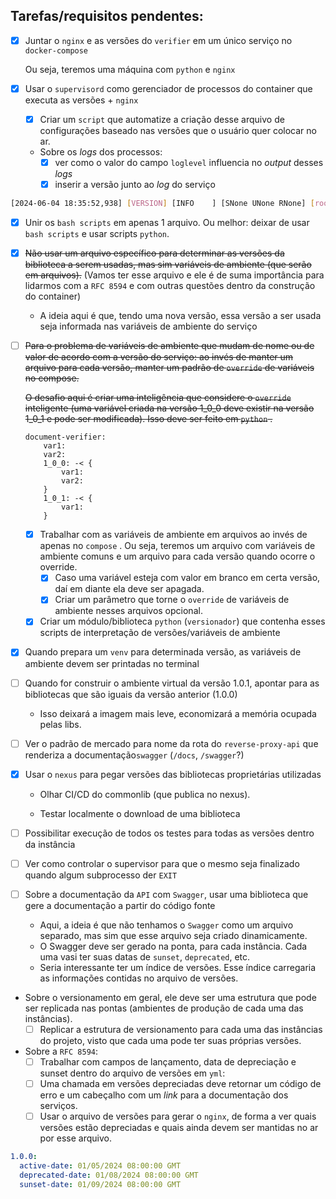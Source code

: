## Tarefas/requisitos pendentes:

- [x]  Juntar o `nginx` e as versões do `verifier` em um único serviço no `docker-compose`
    
    Ou seja, teremos uma máquina com `python`  e  `nginx` 
- [x]  Usar o `supervisord` como gerenciador de processos do container que executa as versões + `nginx`
    - [x] Criar um `script` que automatize a criação desse arquivo de configurações baseado nas versões que o usuário quer colocar no ar.
    - Sobre os _logs_ dos processos: 
       - [x] ver como o valor do campo `loglevel` influencia no _output_ desses _logs_
       - [x] inserir a versão junto ao _log_ do serviço

```bash
[2024-06-04 18:35:52,938] [VERSION] [INFO    ] [SNone UNone RNone] [root:config.py:101] No need to renew the 
```

- [x]  Unir os `bash scripts` em apenas 1 arquivo. Ou melhor: deixar de usar `bash scripts` e usar scripts `python`.
- [x]  ~~Não usar um arquivo específico para determinar as versões da biblioteca a serem usadas, mas sim variáveis de ambiente (que serão em arquivos).~~ (Vamos ter esse arquivo e ele é de suma importância para lidarmos com a `RFC 8594` e com outras questões dentro da construção do container)
    - A ideia aqui é que, tendo uma nova versão, essa versão a ser usada seja informada nas variáveis de ambiente do serviço
- [ ]  ~~Para o problema de variáveis de ambiente que mudam de nome ou de valor de acordo com a versão do serviço: ao invés de manter um arquivo para cada versão, manter um padrão de `override` de variáveis no compose.~~
    
    ~~O desafio aqui é  criar uma inteligência que considere o `override` inteligente (uma variável criada na versão 1_0_0 deve existir na versão 1_0_1 e pode ser modificada). Isso deve ser feito em `python` .~~
    
    ```docker
    document-verifier:
    	var1:
    	var2:
    	1_0_0: -< {
    		var1:
    		var2:
    	}
    	1_0_1: -< {
    		var1:
    	}
    ```
    
    - [x]  Trabalhar com as variáveis de ambiente em arquivos ao invés de apenas no `compose` . Ou seja, teremos um arquivo com variáveis de ambiente comuns e um arquivo para cada versão quando ocorre o override.
       - [x] Caso uma variável esteja com valor em branco em certa versão, daí em diante ela deve ser apagada.
       - [x] Criar um parâmetro que torne o `override` de variáveis de ambiente nesses arquivos opcional.
    - [x]  Criar um módulo/biblioteca `python` (`versionador`) que contenha esses scripts de interpretação de versões/variáveis de ambiente
- [x]  Quando prepara um `venv` para determinada versão, as variáveis de ambiente devem ser printadas no terminal
- [ ]  Quando for construir o ambiente virtual da versão 1.0.1, apontar para as bibliotecas que são iguais da versão anterior (1.0.0)
    
   - Isso deixará a imagem mais leve, economizará a memória ocupada pelas libs.
    
- [ ]  Ver o padrão de mercado para nome da rota do `reverse-proxy-api` que renderiza a documentação`swagger` (`/docs`, `/swagger`?)
- [x]  Usar o `nexus` para pegar versões das bibliotecas proprietárias utilizadas
    
    - Olhar CI/CD do commonlib (que publica no nexus).
    
    - Testar localmente o download de uma biblioteca

- [ ] Possibilitar execução de todos os testes para todas as versões dentro da instância
- [ ] Ver como controlar o supervisor para que o mesmo seja finalizado quando algum subprocesso der `EXIT`

- [ ] Sobre a documentação da `API` com `Swagger`, usar uma biblioteca que gere a documentação a partir do código fonte
   - Aqui, a ideia é que não tenhamos o `Swagger` como um arquivo separado, mas sim que esse arquivo seja criado dinamicamente.
   - O Swagger deve ser gerado na ponta, para cada instância. Cada uma vasi ter suas datas de `sunset`, `deprecated`, etc.
   - Seria interessante ter um índice de versões. Esse índice carregaria as informações contidas no arquivo de versões.

- Sobre o versionamento em geral, ele deve ser uma estrutura que pode ser replicada nas pontas (ambientes de produção de cada uma das instâncias).
   - [ ] Replicar a estrutura de versionamento para cada uma das instâncias do projeto, visto que cada uma pode ter suas próprias versões.

- Sobre a `RFC 8594`:
   - [ ] Trabalhar com campos de lançamento, data de depreciação e sunset dentro do arquivo de versões em `yml`:
   - [ ] Uma chamada em versões depreciadas deve retornar um código de erro e um cabeçalho com um _link_ para a documentação dos serviços.
   - [ ] Usar o arquivo de versões para gerar o `nginx`, de forma a ver quais versões estão depreciadas e quais ainda devem ser mantidas no ar por esse arquivo.

```yaml
1.0.0:
  active-date: 01/05/2024 08:00:00 GMT
  deprecated-date: 01/08/2024 08:00:00 GMT
  sunset-date: 01/09/2024 08:00:00 GMT
```